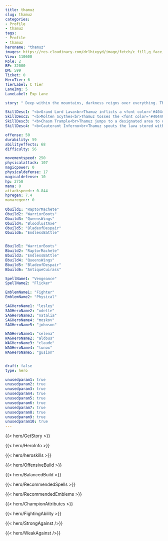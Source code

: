 ```yaml
---
title: thamuz
slug: thamuz
categories: 
- Profile 
- thamuz
tags: 
- Profile
- thamuz
heroname: "thamuz"
images: https://res.cloudinary.com/drlhixyyd/image/fetch/c_fill,g_face,f_auto/https://cdn2-build.mobagenie.my.id/p/images/banner/full/thamuz.jpg
View: 110600 
Role: 2 
BP: 32000
DM: 599 
Ticket: 0 
HeroTier: 6 
TierLabel: C Tier 
LaneImg: 5
LaneLabel: Exp Lane 

story: " Deep within the mountains, darkness reigns over everything. The only light is the crimson lava that flows in the bottomless crevices. Since the beginning of the abyss\'s reign on the mainland, countless demons became loyal followers of the Abyss. Fervent in their beliefs, the demons chant the will of the Abyss in these deep caverns — Only the strong deserve to rule! Guarding the Abyss for millenniums, a tribe of fire demons nearly became the rulers of the Abyss. Thamuz, the king of the fire demons, and his people made the Abyss into a formidable power. He was an excellent warrior, with a fierce temper, unabashed to use cruel methods in achieving his goals. Possessing ungodly natural strength, Thamuz was appointed chief of the abyss, who led the abyss to conquer all of the underworld. To Thamuz, all of his opponents were worthless scum, unworthy of living in this world. In his eyes, only he was worthy to lead. Thamuz could not accept the Blood Demon, Alice, as her bloodline was not pure — thus, unworthy to command and enter war. "

SkillDesc1: "<b>Grand Lord Lava<br>Thamuz inflicts a <font color='#404495'>(Scorch Effect)</font> when dealing damage to enemies, which deals 12<font color='#D58E1F'>( +5% Total Physical ATK)</font> <font color='#C53535'>(Physical Damage)</font> to enemies continuously. This effect can be stacked 3 times. Also, Thamuz gains 25% Movement Speed when he's not carrying his <font color='#404495'>(Scythe)</font>. Retrieving the <font color='#404495'>(Scythe)</font> will strengthen his next Basic Attack to deal 100% damage, slowing targets by 30% and generating a gush of lava beneath the target. This lava explodes in 2s, dealing 50<font color='#E5CB19'>( +110% Total Physical ATK)</font> <font color='#E5CB19'>(True Damage)</font>."   
SkillDesc2: "<b>Molten Scythes<br>Thamuz tosses the <font color='#404495'>(Scythes)</font> to a designated direction. After travelling for a certain distance or hitting the first enemy hero, they deal 150<font color='#D58E1F'>( +60% Total Physical ATK)</font> <font color='#C53535'>(Physical Damage)</font>. The <font color='#404495'>(Scythe)</font> will then slow nearby enemies by 30% for a period of time, and deal 45<font color='#D58E1F'>( +20% Extra Physical ATK)</font> <font color='#C53535'>(Physical Damage)</font> every 0.5s. After leaving Thamuz for a period of time or a certain distance, the <font color='#404495'>(Scythes)</font> will return to Thamuz. Thamuz can approach the scythes to retrieve them."   
SkillDesc3: "<b>Chasm Trample<br>Thamuz jumps to a designated area to deal 230<font color='#D58E1F'>( +60% Extra Physical ATK)</font> <font color='#C53535'>(Physical Damage)</font> and slow the enemy units by 25% for 2s upon landing. If the scythes are still travelling, they will return to Thamuz and <font color='#404495'>(Molten Scythes)</font> will reset its CD instantly."   
SkillDesc4: "<b>Cauterant Inferno<br>Thamuz spouts the lava stored within his body to deal 300<font color='#D58E1F'>( +80% Total Physical ATK)</font> <font color='#C53535'>(Physical Damage)</font> to enemies in nearby area and creates a cauterant atmosphere around him. The atmosphere lasts for 9s and deals 30<font color='#D58E1F'>( +10% Extra Physical ATK)</font> <font color='#C53535'>(Physical Damage)</font> every 0.5s. Thamuz recovers 2% HP when dealing damage with Basic Attack or scythes when this skill is active. He gains an extra 22% Attack Speed when using Cauterant Inferno."  

offense: 50 
durability: 59 
abilityeffects: 68 
difficulty: 56 

movementspeed: 250
physicalattack: 107
magicpower: 0
physicaldefense: 17
magicaldefense: 10
hp: 2758
mana: 0
attackspeed:: 0.844
hpregen: 7.4
manaregen:: 0
 
Obuild1: "RaptorMachete"  
Obuild2: "WarriorBoots" 
Obuild3: "QueensWings" 
Obuild4: "BloodlustAxe" 
Obuild5: "BladeofDespair" 
Obuild6: "EndlessBattle" 


Bbuild1: "WarriorBoots"  
Bbuild2: "RaptorMachete" 
Bbuild3: "EndlessBattle" 
Bbuild4: "QueensWings" 
Bbuild5: "BladeofDespair" 
Bbuild6: "AntiqueCuirass" 

SpellName1: "Vengeance" 
SpellName2: "Flicker"   

EmblemName1: "Fighter" 
EmblemName2: "Physical"    

SAGHeroName1: "lesley"
SAGHeroName2: "odette"
SAGHeroName3: "natalia"
SAGHeroName4: "moskov"
SAGHeroName5: "johnson"

WAGHeroName1: "selena"
WAGHeroName2: "aldous"
WAGHeroName3: "claude"
WAGHeroName4: "lunox"
WAGHeroName5: "gusion"


draft: false
type: hero

unusedparam1: true
unusedparam2: true
unusedparam3: true
unusedparam4: true
unusedparam5: true
unusedparam6: true
unusedparam7: true
unusedparam8: true
unusedparam9: true
unusedparam10: true
---
```



{{< hero/GetStory >}}

{{< hero/HeroInfo >}}
 
{{< hero/heroskills >}}

{{< hero/OffensiveBuild >}} 

{{< hero/BalancedBuild >}}


{{< hero/RecommendedSpells >}}  

{{< hero/RecommendedEmblems >}}   


{{< hero/ChampionAttributes >}}


{{< hero/FightingAbility >}}

{{< hero/StrongAgainst />}}

{{< hero/WeakAgainst />}}
